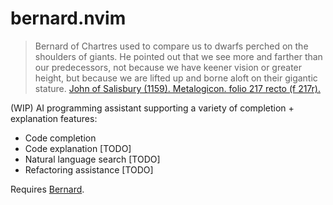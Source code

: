 # bernard.nvim

> Bernard of Chartres used to compare us to dwarfs perched on the shoulders of giants. He pointed out that we see more and farther than our predecessors, not because we have keener vision or greater height, but because we are lifted up and borne aloft on their gigantic stature. [John of Salisbury (1159). Metalogicon. folio 217 recto (f 217r).](https://en.wikipedia.org/wiki/Standing_on_the_shoulders_of_giants#cite_note-9)

(WIP) AI programming assistant supporting a variety of completion + explanation features:
- Code completion
- Code explanation [TODO]
- Natural language search [TODO]
- Refactoring assistance [TODO]

Requires [Bernard](https://github.com/jtan2231/bernard).
